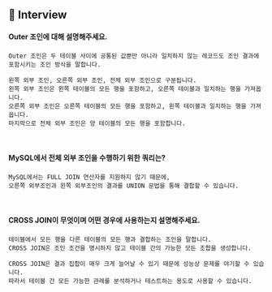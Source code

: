 ## 📝 Interview

#### Outer 조인에 대해 설명해주세요.
```
Outer 조인은 두 테이블 사이에 공통된 값뿐만 아니라 일치하지 않는 레코드도 조인 결과에 포함시키는 조인 방식을 말합니다.

왼쪽 외부 조인, 오른쪽 외부 조인, 전체 외부 조인으로 구분됩니다.
왼쪽 외부 조인은 왼쪽 테이블의 모든 행을 포함하고, 오른쪽 테이블과 일치하는 행을 가져옵니다.
오른쪽 외부 조인은 오른쪽 테이블의 모든 행을 포함하고, 왼쪽 테이블과 일치하는 행을 가져옵니다.
마지막으로 전체 외부 조인은 양 테이블의 모든 행을 포함합니다.  

```
<br>

#### MySQL에서 전체 외부 조인을 수행하기 위한 쿼리는?
```
MySQL에서는 FULL JOIN 연산자를 지원하지 않기 때문에,
오른쪽 외부조인과 왼쪽 외부조인의 결과를 UNION 문법을 통해 결합할 수 있습니다. 
```
<br>

#### CROSS JOIN이 무엇이며 어떤 경우에 사용하는지 설명해주세요.
```
테이블에서 모든 행을 다른 테이블의 모든 행과 결합하는 조인을 말합니다.
CROSS JOIN은 조인 조건을 명시하지 않고 테이블 간의 가능한 모든 조합을 생성합니다.

CROSS JOIN은 결과 집합이 매우 크게 늘어날 수 있기 때문에 성능상 문제를 야기할 수 있습니다.
따라서 테이블 간 모든 가능한 관례를 분석하거나 테스트하는 용도로 사용할 수 있습니다. 
```

